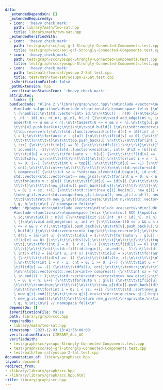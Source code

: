 ```yaml
---
data:
  _extendedDependsOn: []
  _extendedRequiredBy:
  - icon: ':heavy_check_mark:'
    path: library/math/two-sat.hpp
    title: library/math/two-sat.hpp
  _extendedVerifiedWith:
  - icon: ':heavy_check_mark:'
    path: test/graph/scc/aoj-grl-Strongly-Connected-Components.test.cpp
    title: test/graph/scc/aoj-grl-Strongly-Connected-Components.test.cpp
  - icon: ':heavy_check_mark:'
    path: test/graph/scc/yosupo-Strongly-Connected-Components.test.cpp
    title: test/graph/scc/yosupo-Strongly-Connected-Components.test.cpp
  - icon: ':heavy_check_mark:'
    path: test/math/two-sat/yosupo-2-Sat.test.cpp
    title: test/math/two-sat/yosupo-2-Sat.test.cpp
  _isVerificationFailed: false
  _pathExtension: hpp
  _verificationStatusIcon: ':heavy_check_mark:'
  attributes:
    links: []
  bundledCode: "#line 2 \"library/graph/scc.hpp\"\n#include <vector>\n#include <cassert>\n\
    #include <algorithm>\n#include <functional>\n\nnamespace felix {\n\nstruct SCC\
    \ {\npublic:\n\tstd::vector<int> id;\n\n\tSCC() : n(0) {}\n\texplicit SCC(int\
    \ _n) : id(_n), n(_n), g(_n), h(_n) {}\n\n\tvoid add_edge(int u, int v) {\n\t\t\
    assert(0 <= u && u < n);\n\t\tassert(0 <= v && v < n);\n\t\tg[u].push_back(v);\n\
    \t\th[v].push_back(u);\n\t}\n\n\tvoid build() {\n\t\tstd::vector<int> top;\n\t\
    \ttop.reserve(n);\n\t\tstd::function<void(int)> dfs1 = [&](int u) {\n\t\t\tid[u]\
    \ = 1;\n\t\t\tfor(auto v : g[u]) {\n\t\t\t\tif(id[v] == 0) {\n\t\t\t\t\tdfs1(v);\n\
    \t\t\t\t}\n\t\t\t}\n\t\t\ttop.push_back(u);\n\t\t};\n\t\tfor(int i = 0; i < n;\
    \ i++) {\n\t\t\tif(id[i] == 0) {\n\t\t\t\tdfs1(i);\n\t\t\t}\n\t\t}\n\t\tstd::fill(id.begin(),\
    \ id.end(), -1);\n\t\tstd::function<void(int, int)> dfs2 = [&](int u, int x) {\n\
    \t\t\tid[u] = x;\n\t\t\tfor(auto v : h[u]) {\n\t\t\t\tif(id[v] == -1) {\n\t\t\t\
    \t\tdfs2(v, x);\n\t\t\t\t}\n\t\t\t}\n\t\t};\n\t\tfor(int i = n - 1, cnt = 0; i\
    \ >= 0; i--) {\n\t\t\tint u = top[i];\n\t\t\tif(id[u] == -1) {\n\t\t\t\tdfs2(u,\
    \ cnt);\n\t\t\t\tcnt++;\n\t\t\t}\n\t\t}\n\t}\n\n\tstd::vector<std::vector<int>>\
    \ compress() {\n\t\tint sz = *std::max_element(id.begin(), id.end()) + 1;\n\t\t\
    std::vector<std::vector<int>> new_g(sz);\n\t\tfor(int u = 0; u < n; u++) {\n\t\
    \t\tfor(auto v : g[u]) {\n\t\t\t\tif(id[u] == id[v]) {\n\t\t\t\t\tcontinue;\n\t\
    \t\t\t}\n\t\t\t\tnew_g[id[u]].push_back(id[v]);\n\t\t\t}\n\t\t}\n\t\tfor(int i\
    \ = 0; i < sz; ++i) {\n\t\t\tstd::sort(new_g[i].begin(), new_g[i].end());\n\t\t\
    \tnew_g[i].erase(std::unique(new_g[i].begin(), new_g[i].end()), new_g[i].end());\n\
    \t\t}\n\t\treturn new_g;\n\t}\n\nprivate:\n\tint n;\n\tstd::vector<std::vector<int>>\
    \ g, h;\n};\n\n} // namespace felix\n"
  code: "#pragma once\n#include <vector>\n#include <cassert>\n#include <algorithm>\n\
    #include <functional>\n\nnamespace felix {\n\nstruct SCC {\npublic:\n\tstd::vector<int>\
    \ id;\n\n\tSCC() : n(0) {}\n\texplicit SCC(int _n) : id(_n), n(_n), g(_n), h(_n)\
    \ {}\n\n\tvoid add_edge(int u, int v) {\n\t\tassert(0 <= u && u < n);\n\t\tassert(0\
    \ <= v && v < n);\n\t\tg[u].push_back(v);\n\t\th[v].push_back(u);\n\t}\n\n\tvoid\
    \ build() {\n\t\tstd::vector<int> top;\n\t\ttop.reserve(n);\n\t\tstd::function<void(int)>\
    \ dfs1 = [&](int u) {\n\t\t\tid[u] = 1;\n\t\t\tfor(auto v : g[u]) {\n\t\t\t\t\
    if(id[v] == 0) {\n\t\t\t\t\tdfs1(v);\n\t\t\t\t}\n\t\t\t}\n\t\t\ttop.push_back(u);\n\
    \t\t};\n\t\tfor(int i = 0; i < n; i++) {\n\t\t\tif(id[i] == 0) {\n\t\t\t\tdfs1(i);\n\
    \t\t\t}\n\t\t}\n\t\tstd::fill(id.begin(), id.end(), -1);\n\t\tstd::function<void(int,\
    \ int)> dfs2 = [&](int u, int x) {\n\t\t\tid[u] = x;\n\t\t\tfor(auto v : h[u])\
    \ {\n\t\t\t\tif(id[v] == -1) {\n\t\t\t\t\tdfs2(v, x);\n\t\t\t\t}\n\t\t\t}\n\t\t\
    };\n\t\tfor(int i = n - 1, cnt = 0; i >= 0; i--) {\n\t\t\tint u = top[i];\n\t\t\
    \tif(id[u] == -1) {\n\t\t\t\tdfs2(u, cnt);\n\t\t\t\tcnt++;\n\t\t\t}\n\t\t}\n\t\
    }\n\n\tstd::vector<std::vector<int>> compress() {\n\t\tint sz = *std::max_element(id.begin(),\
    \ id.end()) + 1;\n\t\tstd::vector<std::vector<int>> new_g(sz);\n\t\tfor(int u\
    \ = 0; u < n; u++) {\n\t\t\tfor(auto v : g[u]) {\n\t\t\t\tif(id[u] == id[v]) {\n\
    \t\t\t\t\tcontinue;\n\t\t\t\t}\n\t\t\t\tnew_g[id[u]].push_back(id[v]);\n\t\t\t\
    }\n\t\t}\n\t\tfor(int i = 0; i < sz; ++i) {\n\t\t\tstd::sort(new_g[i].begin(),\
    \ new_g[i].end());\n\t\t\tnew_g[i].erase(std::unique(new_g[i].begin(), new_g[i].end()),\
    \ new_g[i].end());\n\t\t}\n\t\treturn new_g;\n\t}\n\nprivate:\n\tint n;\n\tstd::vector<std::vector<int>>\
    \ g, h;\n};\n\n} // namespace felix\n"
  dependsOn: []
  isVerificationFile: false
  path: library/graph/scc.hpp
  requiredBy:
  - library/math/two-sat.hpp
  timestamp: '2023-12-03 13:41:56+08:00'
  verificationStatus: LIBRARY_ALL_AC
  verifiedWith:
  - test/graph/scc/yosupo-Strongly-Connected-Components.test.cpp
  - test/graph/scc/aoj-grl-Strongly-Connected-Components.test.cpp
  - test/math/two-sat/yosupo-2-Sat.test.cpp
documentation_of: library/graph/scc.hpp
layout: document
redirect_from:
- /library/library/graph/scc.hpp
- /library/library/graph/scc.hpp.html
title: library/graph/scc.hpp
---
```

